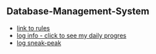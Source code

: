 ## Database-Management-System

* [link to rules](rules.md)
* [log info - click to see my daily progres](log.md)
* [log sneak-peak](README.md)
